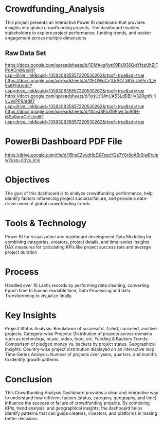# Crowdfunding_Analysis
This project presents an interactive Power BI dashboard that provides insights into global crowdfunding projects. The dashboard enables stakeholders to explore project performance, funding trends, and backer engagement across multiple dimensions.
## Raw Data Set
https://docs.google.com/spreadsheets/d/1DMAkgNytK9PUX16GqYfzzUhZjFPnAOmM/edit?usp=drive_link&ouid=105830835857220530262&rtpof=true&sd=true
https://docs.google.com/spreadsheets/d/1fEOWoCy1LkAOT38VcUvPv70_H5s6FfiA/edit?usp=drive_link&ouid=105830835857220530262&rtpof=true&sd=true
https://docs.google.com/spreadsheets/d/1osUt1UmUA53LdDBHv32RgnNiKyUwlPPR/edit?usp=drive_link&ouid=105830835857220530262&rtpof=true&sd=true
https://docs.google.com/spreadsheets/d/1XcvJ8Fb3f9PlwL5oR0H-i8Su9nrnCeTi/edit?usp=drive_link&ouid=105830835857220530262&rtpof=true&sd=true

# PowerBi Dashboard PDF File
https://drive.google.com/file/d/15hpEZvydHbD97xgcYGz7Y6r8gA5rSjwP/view?usp=drive_link

# Objectives
The goal of this dashboard is to analyze crowdfunding performance, help identify factors influencing project success/failure, and provide a data-driven view of global crowdfunding trends.

# Tools & Technology
Power BI for visualization and dashboard development
Data Modeling for combining categories, creators, project details, and time-series insights
DAX measures for calculating KPIs like project success rate and average project duration

# Process
Handled over 10 Lakhs records by performing  data cleaning, converting Epoch time to human readable time, Data Processing and data Transformeing to visualize finally.

# Key Insights
Project Status Analysis: Breakdown of successful, failed, canceled, and live projects.
Category-wise Projects: Distribution of projects across domains such as technology, music, video, food, etc.
Funding & Backers Trends: Comparison of pledged money vs. backers by project status.
Geographical Insights: Country-wise project distribution displayed on an interactive map.
Time-Series Analysis: Number of projects over years, quarters, and months to identify growth patterns.

# Conclusion
This Crowdfunding Analysis Dashboard provides a clear and interactive way to understand how different factors (status, category, geography, and time) influence the success or failure of crowdfunding projects. By combining KPIs, trend analysis, and geographical insights, the dashboard helps identify patterns that can guide creators, investors, and platforms in making better decisions.

